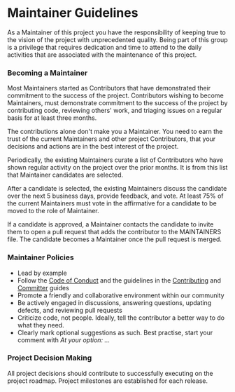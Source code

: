 <!--
Copyright (c) 2020 Dell Inc., or its subsidiaries. All Rights Reserved.

Licensed under the Apache License, Version 2.0 (the "License");
you may not use this file except in compliance with the License.
You may obtain a copy of the License at

    http://www.apache.org/licenses/LICENSE-2.0
-->
# Maintainer Guidelines

As a Maintainer of this project you have the responsibility of keeping true to the vision of the project with unprecedented quality. Being part of this group is a privilege that requires dedication and time to attend to the daily activities that are associated with the maintenance of this project.

### Becoming a Maintainer
Most Maintainers started as Contributors that have demonstrated their commitment to the success of the project. Contributors wishing to become Maintainers, must demonstrate commitment to the success of the project by contributing code, reviewing others' work, and triaging issues on a regular basis for at least three months.

The contributions alone don't make you a Maintainer. You need to earn the trust of the current Maintainers and other project Contributors, that your decisions and actions are in the best interest of the project.

Periodically, the existing Maintainers curate a list of Contributors who have shown regular activity on the project over the prior months. It is from this list that Maintainer candidates are selected.

After a candidate is selected, the existing Maintainers discuss the candidate over the next 5 business days, provide feedback, and vote. At least 75% of the current Maintainers must vote in the affirmative for a candidate to be moved to the role of Maintainer.

If a candidate is approved, a Maintainer contacts the candidate to invite them to open a pull request that adds the contributor to the MAINTAINERS file. The candidate becomes a Maintainer once the pull request is merged.

### Maintainer Policies

*   Lead by example
*   Follow the [Code of Conduct](CODE_OF_CONDUCT.md) and the guidelines in the [Contributing](CONTRIBUTING.md) and [Committer](COMMITTER_GUIDE.md) guides
*   Promote a friendly and collaborative environment within our community
*   Be actively engaged in discussions, answering questions, updating defects, and reviewing pull requests
*   Criticize code, not people. Ideally, tell the contributor a better way to do what they need.
*   Clearly mark optional suggestions as such. Best practise, start your comment with *At your option: …*

### Project Decision Making

All project decisions should contribute to successfully executing on the project roadmap. Project milestones are established for each release. 
